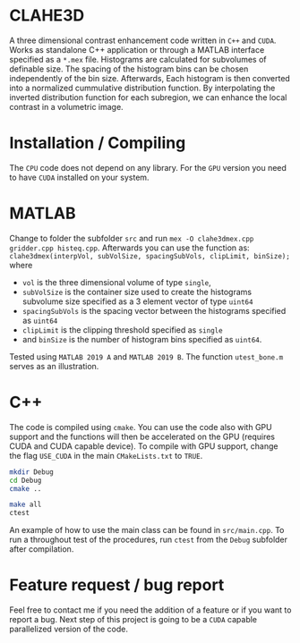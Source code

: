 # CLAHE3D

A three dimensional contrast enhancement code written in `C++` and `CUDA`. Works as standalone C++ application or through a MATLAB interface specified as a `*.mex` file. Histograms are calculated for subvolumes of definable size. The spacing of the histogram bins can be chosen independently of the bin size. Afterwards, Each histogram is then converted into a normalized cummulative distribution function. By interpolating the inverted distribution function for each subregion, we can enhance the local contrast in a volumetric image.

# Installation / Compiling

The `CPU` code does not depend on any library. For the `GPU` version you need to have `CUDA` installed on your system. 

# MATLAB
Change to folder the subfolder `src` and run `mex -O clahe3dmex.cpp gridder.cpp histeq.cpp`. Afterwards you can use the function as:
`clahe3dmex(interpVol, subVolSize, spacingSubVols, clipLimit, binSize);`
where 

*  `vol` is the three dimensional volume of type `single`,
*  `subVolSize` is the container size used to create the histograms subvolume size specified as a 3 element vector of type `uint64`
*  `spacingSubVols` is the spacing vector between the histograms specified as `uint64`
*  `clipLimit` is the clipping threshold specified as `single`
*  and `binSize` is the number of histogram bins specified as `uint64`. 

Tested using `MATLAB 2019 A` and `MATLAB 2019 B`. The function `utest_bone.m` serves as an illustration.

# C++

The code is compiled using `cmake`. You can use the code also with GPU support and the functions will then be accelerated on the GPU (requires CUDA and CUDA capable device). To compile with GPU support, change the flag `USE_CUDA` in the main `CMakeLists.txt` to `TRUE`.

```bash
mkdir Debug
cd Debug 
cmake ..

make all
ctest
```

An example of how to use the main class can be found in `src/main.cpp`. To run a throughout test of the procedures, run `ctest` from the `Debug` subfolder after compilation.

# Feature request / bug report

Feel free to contact me if you need the addition of a feature or if you want to report a bug. Next step of this project is going to be a `CUDA` capable parallelized version of the code.
